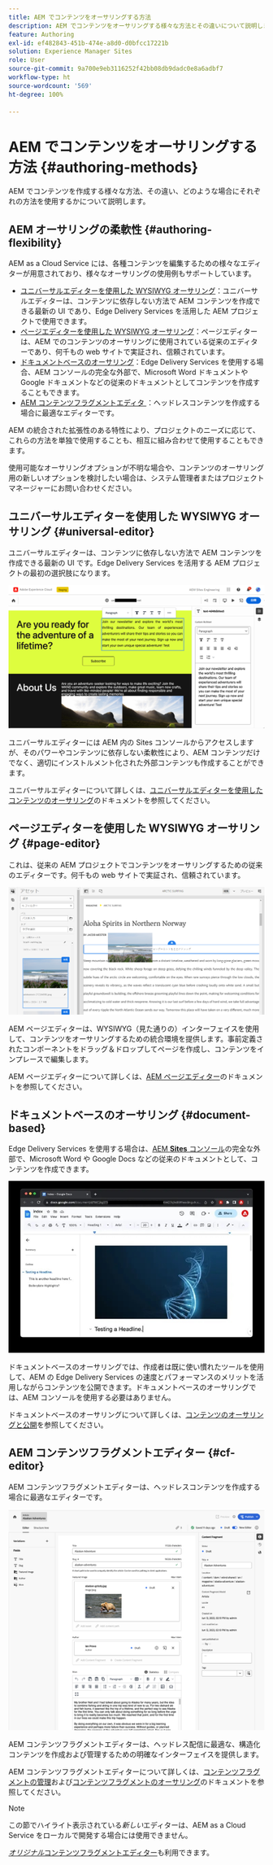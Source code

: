 ```yaml
---
title: AEM でコンテンツをオーサリングする方法
description: AEM でコンテンツをオーサリングする様々な方法とその違いについて説明します。
feature: Authoring
exl-id: ef482843-451b-474e-a8d0-d0bfcc17221b
solution: Experience Manager Sites
role: User
source-git-commit: 9a700e9eb3116252f42bb08db9dadc0e8a6adbf7
workflow-type: ht
source-wordcount: '569'
ht-degree: 100%

---
```


# AEM でコンテンツをオーサリングする方法 {#authoring-methods}

AEM でコンテンツを作成する様々な方法、その違い、どのような場合にそれぞれの方法を使用するかについて説明します。

## AEM オーサリングの柔軟性 {#authoring-flexibility}

AEM as a Cloud Service には、各種コンテンツを編集するための様々なエディターが用意されており、様々なオーサリングの使用例もサポートしています。

* [ユニバーサルエディターを使用した WYSIWYG オーサリング](#universal-editor)：ユニバーサルエディターは、コンテンツに依存しない方法で AEM コンテンツを作成できる最新の UI であり、Edge Delivery Services を活用した AEM プロジェクトで使用できます。
* [ページエディターを使用した WYSIWYG オーサリング](#page-editor)：ページエディターは、AEM でのコンテンツのオーサリングに使用されている従来のエディターであり、何千もの web サイトで実証され、信頼されています。
* [ドキュメントベースのオーサリング](#document-based)：Edge Delivery Services を使用する場合、AEM コンソールの完全な外部で、Microsoft Word ドキュメントや Google ドキュメントなどの従来のドキュメントとしてコンテンツを作成することもできます。
* [AEM コンテンツフラグメントエディタ ](#cf-editor)：ヘッドレスコンテンツを作成する場合に最適なエディターです。

AEM の統合された拡張性のある特性により、プロジェクトのニーズに応じて、これらの方法を単独で使用することも、相互に組み合わせて使用することもできます。

使用可能なオーサリングオプションが不明な場合や、コンテンツのオーサリング用の新しいオプションを検討したい場合は、システム管理者またはプロジェクトマネージャーにお問い合わせください。

## ユニバーサルエディターを使用した WYSIWYG オーサリング {#universal-editor}

ユニバーサルエディターは、コンテンツに依存しない方法で AEM コンテンツを作成できる最新の UI です。Edge Delivery Services を活用する AEM プロジェクトの最初の選択肢になります。

![ユニバーサルエディター](assets/authoring-methods-ue.png)

ユニバーサルエディターには AEM 内の Sites コンソールからアクセスしますが、そのパワーやコンテンツに依存しない柔軟性により、AEM コンテンツだけでなく、適切にインストルメント化された外部コンテンツも作成することができます。

ユニバーサルエディターについて詳しくは、[ユニバーサルエディターを使用したコンテンツのオーサリング](/help/sites-cloud/authoring/universal-editor/authoring.md)のドキュメントを参照してください。

## ページエディターを使用した WYSIWYG オーサリング {#page-editor}

これは、従来の AEM プロジェクトでコンテンツをオーサリングするための従来のエディターです。何千もの web サイトで実証され、信頼されています。

![AEM ページエディター](assets/authoring-methods-page-editor.png)

AEM ページエディターは、WYSIWYG（見た通りの）インターフェイスを使用して、コンテンツをオーサリングするための統合環境を提供します。事前定義されたコンポーネントをドラッグ＆ドロップしてページを作成し、コンテンツをインプレースで編集します。

AEM ページエディターについて詳しくは、[AEM ページエディター](/help/sites-cloud/authoring/page-editor/introduction.md)のドキュメントを参照してください。

## ドキュメントベースのオーサリング  {#document-based}

Edge Delivery Services を使用する場合は、[AEM **Sites** コンソール](/help/sites-cloud/authoring/sites-console/introduction.md)の完全な外部で、Microsoft Word や Google Docs などの従来のドキュメントとして、コンテンツを作成できます。

![ドキュメントベースのコンテンツの編集](assets/authoring-methods-document.jpg)

ドキュメントベースのオーサリングでは、作成者は既に使い慣れたツールを使用して、AEM の Edge Delivery Services の速度とパフォーマンスのメリットを活用しながらコンテンツを公開できます。ドキュメントベースのオーサリングでは、AEM コンソールを使用する必要はありません。

ドキュメントベースのオーサリングについて詳しくは、[コンテンツのオーサリングと公開](/help/edge/docs/authoring.md)を参照してください。

## AEM コンテンツフラグメントエディター {#cf-editor}

AEM コンテンツフラグメントエディターは、ヘッドレスコンテンツを作成する場合に最適なエディターです。

![AEM コンテンツフラグメントエディター](assets/authoring-methods-cf-editor.png)

AEM コンテンツフラグメントエディターは、ヘッドレス配信に最適な、構造化コンテンツを作成および管理するための明確なインターフェイスを提供します。

AEM コンテンツフラグメントエディターについて詳しくは、[コンテンツフラグメントの管理](/help/sites-cloud/administering/content-fragments/managing.md)および[コンテンツフラグメントのオーサリング](/help/sites-cloud/administering/content-fragments/managing.md)のドキュメントを参照してください。

>[!NOTE]
>
>この節でハイライト表示されている&#x200B;*新しい*&#x200B;エディターは、AEM as a Cloud Service をローカルで開発する場合には使用できません。
>
>[*オリジナル*&#x200B;コンテンツフラグメントエディター](/help/assets/content-fragments/content-fragments-variations.md)も利用できます。
